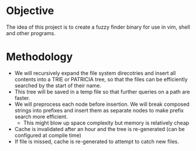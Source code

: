 # Objective
The idea of this project is to create a fuzzy finder binary for use in vim, shell and other programs.

# Methodology
- We will recursively expand the file system direcotries and insert all contents into a TRIE or PATRICIA tree, so that the files can be efficiently searched by the start of their name.
- This tree will be saved in a temp file so that further queries on a path are faster.
- We will preprocess each node before insertion. We will break composed strings into prefixes and insert them as separate nodes to make prefix search more efficient.
  - This might blow up space complexity but memory is relatively cheap
- Cache is invalidated after an hour and the tree is re-generated (can be configured at compile time)
- If file is missed, cache is re-generated to attempt to catch new files.

